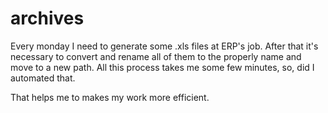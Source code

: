# archives

Every monday I need to generate some .xls files at ERP's job. After that it's necessary to convert and rename all of them to the properly name and move to a new path. All this process takes me some few minutes, so, did I automated that.

That helps me to makes my work more efficient.
